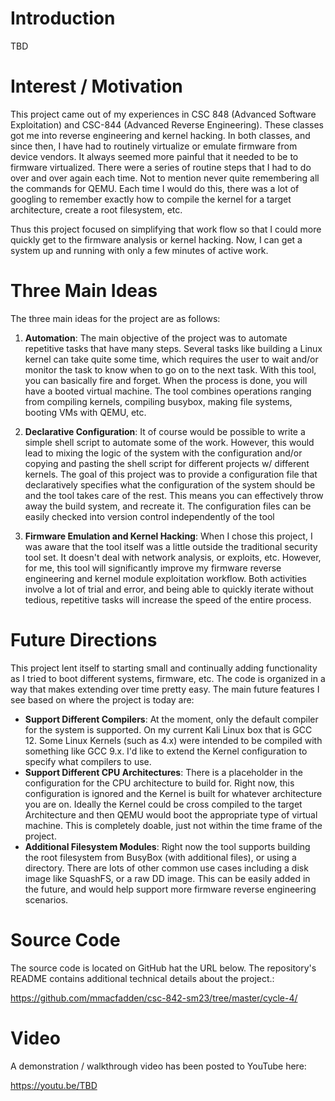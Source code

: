 # Introduction
TBD

# Interest / Motivation
This project came out of my experiences in CSC 848 (Advanced Software Exploitation) and CSC-844 (Advanced Reverse Engineering). These classes got me into reverse engineering and kernel hacking.  In both classes, and since then, I have had to routinely virtualize or emulate firmware from device vendors. It always seemed more painful that it needed to be to firmware virtualized.  There were a series of routine steps that I had to do over and over again each time.  Not to mention never quite remembering all the commands for QEMU. Each time I would do this, there was a lot of googling to remember exactly how to compile the kernel for a target architecture, create a root filesystem, etc.

Thus this project focused on simplifying that work flow so that I could more quickly get to the firmware analysis or kernel hacking.  Now, I can get a system up and running with only a few minutes of active work.

# Three Main Ideas
The three main ideas for the project are as follows:

1. **Automation**: The main objective of the project was to automate repetitive tasks that have many steps. Several tasks like building a Linux kernel can take quite some time, which requires the user to wait and/or monitor the task to know when to go on to the next task. With this tool, you can basically fire and forget.  When the process is done, you will have a booted virtual machine.  The tool combines operations ranging from compiling kernels, compiling busybox, making file systems, booting VMs with QEMU, etc.

2. **Declarative Configuration**: It of course would be possible to write a simple shell script to automate some of the work. However, this would lead to mixing the logic of the system with the configuration and/or copying and pasting the shell script for different projects w/ different kernels.  The goal of this project was to provide a configuration file that declaratively specifies what the configuration of the system should be and the tool takes care of the rest.  This means you can effectively throw away the build system, and recreate it.  The configuration files can be easily checked into version control independently of the tool

3. **Firmware Emulation and Kernel Hacking**: When I chose this project, I was aware that the tool itself was a little outside the traditional security tool set.  It doesn't deal with network analysis, or exploits, etc.  However, for me, this tool will significantly improve my firmware reverse engineering and kernel module exploitation workflow.  Both activities involve a lot of trial and error, and being able to quickly iterate without tedious, repetitive tasks will increase the speed of the entire process.


# Future Directions
This project lent itself to starting small and continually adding functionality as I tried to boot different systems, firmware, etc.  The code is organized in a way that makes extending over time pretty easy. The main future features I see based on where the project is today are:

  * **Support Different Compilers**: At the moment, only the default compiler for the system is supported.  On my current Kali Linux box that is GCC 12.  Some Linux Kernels (such as 4.x) were intended to be compiled with something like GCC 9.x.  I'd like to extend the Kernel configuration to specify what compilers to use.
  * **Support Different CPU Architectures**: There is a placeholder in the configuration for the CPU architecture to build for.  Right now, this configuration is ignored and the Kernel is built for whatever architecture you are on.  Ideally the Kernel could be cross compiled to the target Architecture and then QEMU would boot the appropriate type of virtual machine.  This is completely doable, just not within the time frame of the project.
  * **Additional Filesystem Modules**: Right now the tool supports building the root filesystem from BusyBox (with additional files), or using a directory.  There are lots of other common use cases including a disk image like SquashFS, or a raw DD image.  This can be easily added in the future, and would help support more firmware reverse engineering scenarios.
  

# Source Code
The source code is located on GitHub hat the URL below.  The repository's README contains additional technical details about the project.:

https://github.com/mmacfadden/csc-842-sm23/tree/master/cycle-4/


# Video
A demonstration / walkthrough video has been posted to YouTube here:

https://youtu.be/TBD